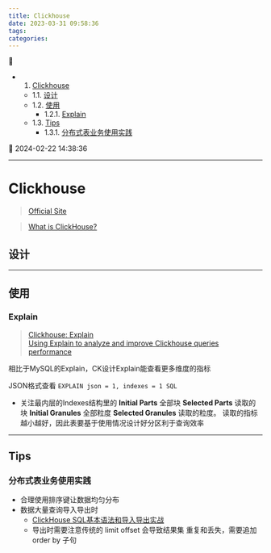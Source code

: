 ```yaml
---
title: Clickhouse
date: 2023-03-31 09:58:36
tags: 
categories: 
---
```


💠

- 1. [Clickhouse](#clickhouse)
    - 1.1. [设计](#设计)
    - 1.2. [使用](#使用)
        - 1.2.1. [Explain](#explain)
    - 1.3. [Tips](#tips)
        - 1.3.1. [分布式表业务使用实践](#分布式表业务使用实践)

💠 2024-02-22 14:38:36
****************************************
# Clickhouse 
> [Official Site](https://clickhouse.com)  

> [What is ClickHouse? ](https://medium.com/doublecloud-insights/what-is-clickhouse-a-comprehensive-guide-for-getting-started-5aae9afd38b0)

## 设计


************************

## 使用

### Explain 
> [Clickhouse: Explain](https://clickhouse.com/docs/en/sql-reference/statements/explain)  
> [Using Explain to analyze and improve Clickhouse queries performance](https://medium.com/datadenys/using-explain-to-analyze-and-improve-clickhouse-queries-performance-23dbcdf55a97)  

相比于MySQL的Explain，CK设计Explain能查看更多维度的指标

JSON格式查看 `EXPLAIN json = 1, indexes = 1 SQL`
- 关注最内层的Indexes结构里的 **Initial Parts** 全部块 **Selected Parts** 读取的块 **Initial Granules** 全部粒度 **Selected Granules** 读取的粒度。 读取的指标越小越好，因此表要基于使用情况设计好分区利于查询效率

************************

## Tips
### 分布式表业务使用实践
- 合理使用排序键让数据均匀分布
- 数据大量查询导入导出时
    - [ClickHouse SQL基本语法和导入导出实战](https://cloud.tencent.com/developer/article/1979184)
    - 导出时需要注意传统的 limit offset 会导致结果集 重复和丢失，需要追加 order by 子句

